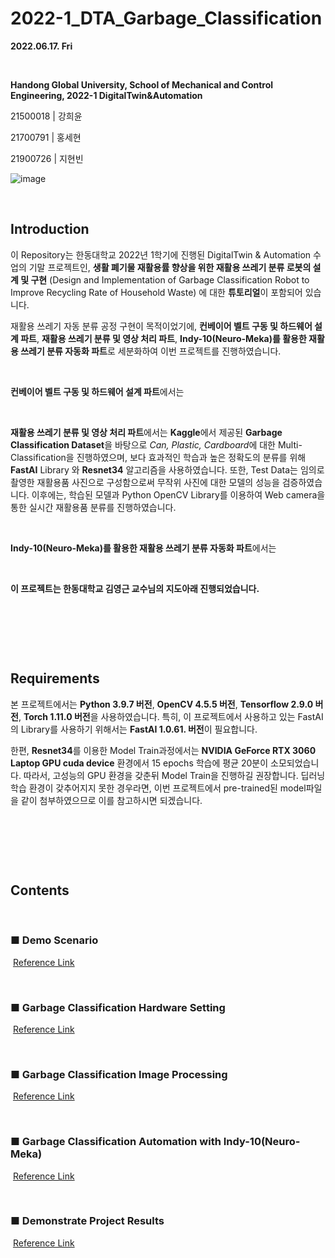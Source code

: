# 2022-1_DTA_Garbage_Classification

**2022.06.17. Fri**

​	

**Handong Global University, School of Mechanical and Control Engineering, 2022-1 DigitalTwin&Automation**

21500018 | 강희윤

21700791 | 홍세현

21900726 | 지현빈


![image](https://user-images.githubusercontent.com/84533279/173822161-78baf6a8-6bdf-46b9-a990-63b9ed181984.png)


​	

## Introduction

이 Repository는 한동대학교 2022년 1학기에 진행된 DigitalTwin & Automation 수업의 기말 프로젝트인, **생활 폐기물 재활용률 향상을 위한 재활용 쓰레기 분류 로봇의 설계 및 구현** (Design and Implementation of Garbage Classification Robot to Improve Recycling Rate of Household Waste) 에 대한 **튜토리얼**이 포함되어 있습니다.

재활용 쓰레기 자동 분류 공정 구현이 목적이었기에, **컨베이어 벨트 구동 및 하드웨어 설계 파트**, **재활용 쓰레기 분류 및 영상 처리 파트**, **Indy-10(Neuro-Meka)를 활용한 재활용 쓰레기 분류 자동화 파트**로 세분화하여 이번 프로젝트를 진행하였습니다.

​	

**컨베이어 벨트 구동 및 하드웨어 설계 파트**에서는 

​	

**재활용 쓰레기 분류 및 영상 처리 파트**에서는 **Kaggle**에서 제공된 **Garbage Classification Dataset**을 바탕으로 *Can, Plastic, Cardboard*에 대한 Multi-Classification을 진행하였으며, 보다 효과적인 학습과 높은 정확도의 분류를 위해 **FastAI** Library 와 **Resnet34** 알고리즘을 사용하였습니다. 또한, Test Data는 임의로 촬영한 재활용품 사진으로 구성함으로써 무작위 사진에 대한 모델의 성능을 검증하였습니다. 이후에는, 학습된 모델과 Python OpenCV Library를 이용하여 Web camera을 통한 실시간 재활용품 분류를 진행하였습니다.

​	

**Indy-10(Neuro-Meka)를 활용한 재활용 쓰레기 분류 자동화 파트**에서는 

​	

**이 프로젝트는 한동대학교 김영근 교수님의 지도아래 진행되었습니다.**

​	

​	

​	

## Requirements

본 프로젝트에서는 **Python 3.9.7 버전**, **OpenCV 4.5.5 버전**, **Tensorflow 2.9.0 버전**, **Torch 1.11.0 버전**을 사용하였습니다. 특히, 이 프로젝트에서 사용하고 있는  FastAI의 Library를 사용하기 위해서는 **FastAI 1.0.61. 버전**이 필요합니다.

한편, **Resnet34**를 이용한 Model Train과정에서는 **NVIDIA GeForce RTX 3060 Laptop GPU cuda device** 환경에서 15 epochs 학습에 평균 20분이 소모되었습니다. 따라서, 고성능의 GPU 환경을 갖춘뒤 Model Train을 진행하길 권장합니다. 딥러닝 학습 환경이 갖추어지지 못한 경우라면, 이번 프로젝트에서 pre-trained된 model파일을 같이 첨부하였으므로 이를 참고하시면 되겠습니다. 

​	

​	

​	

## Contents

​	

### ■ Demo Scenario  

​		[Reference Link](https://github.com/Hongsehyun/2022-1_DTA_Garbage_Classification/blob/main/md_files/1.%20Demo_Scenario.md)

​	

### ■ Garbage Classification Hardware Setting

​		[Reference Link](https://github.com/Hongsehyun/2022-1_DTA_Garbage_Classification/blob/main/md_files/2.%20Garbage_Classification_Hardware_Setting.md)

​	

### ■ Garbage Classification Image Processing

​		[Reference Link](https://github.com/Hongsehyun/2022-1_DTA_Garbage_Classification/blob/main/md_files/3.%20Garbage_Classification_Image_Processing.md)

​	

### ■ Garbage Classification Automation with Indy-10(Neuro-Meka)

​		[Reference Link](https://github.com/Hongsehyun/2022_1_DigitalTwin_Automation/blob/main/Project%20%232/md_files/4.%20Garbage_Classification_Automation.md)

​	

### ■ Demonstrate Project Results

​		[Reference Link](https://github.com/Hongsehyun/2022-1_DTA_Garbage_Classification/blob/main/md_files/5.%20Demonstrate_Project_Result.md)

​	
